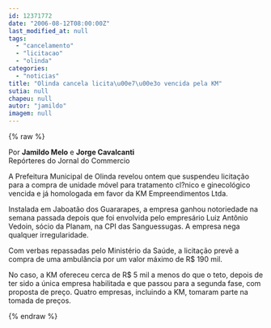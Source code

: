 ```yaml
---
id: 12371772
date: "2006-08-12T08:00:00Z"
last_modified_at: null
tags:
  - "cancelamento"
  - "licitacao"
  - "olinda"
categories:
  - "noticias"
title: "Olinda cancela licita\u00e7\u00e3o vencida pela KM"
sutia: null
chapeu: null
autor: "jamildo"
imagem: null
---
```

{% raw %}
<p>Por <strong>Jamildo Melo</strong> e <strong>Jorge Cavalcanti</strong><br />Rep&oacute;rteres do Jornal do Commercio</p>
<p>A Prefeitura Municipal de Olinda revelou ontem que suspendeu licita&ccedil;&atilde;o para a compra de unidade m&oacute;vel para tratamento cl?nico e ginecol&oacute;gico vencida e j&aacute; homologada em favor da KM Empreendimentos Ltda.</p>
<p>Instalada em Jaboat&atilde;o dos Guararapes, a empresa ganhou notoriedade na semana passada depois que foi envolvida pelo empres&aacute;rio Luiz Ant&ocirc;nio Vedoin, s&oacute;cio da Planam, na CPI das Sanguessugas. A empresa nega qualquer irregularidade.</p>
<p>Com verbas repassadas pelo Minist&eacute;rio da Sa&uacute;de, a licita&ccedil;&atilde;o prev&ecirc; a compra de uma ambul&acirc;ncia por um valor m&aacute;ximo de R$ 190 mil.</p>
<p>No caso, a KM ofereceu cerca de R$ 5 mil a menos do que o teto, depois de ter sido a &uacute;nica empresa habilitada e que passou para a segunda fase, com proposta de pre&ccedil;o. Quatro empresas, incluindo a KM, tomaram parte na tomada de pre&ccedil;os.</p>
{% endraw %}